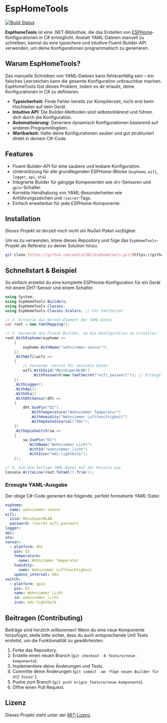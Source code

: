 # EspHomeTools

[![Build Status](https://img.shields.io/badge/build-passing-brightgreen)](https://github.com/andie2302/esphometools)

**EspHomeTools** ist eine .NET-Bibliothek, die das Erstellen von [ESPHome](https://esphome.io/)-Konfigurationen in C# ermöglicht. Anstatt YAML-Dateien manuell zu schreiben, kannst du eine typsichere und intuitive Fluent-Builder-API verwenden, um deine Konfigurationen programmatisch zu generieren.

## Warum EspHomeTools?

Das manuelle Schreiben von YAML-Dateien kann fehleranfällig sein – ein falsches Leerzeichen kann die gesamte Konfiguration unbrauchbar machen. EspHomeTools löst dieses Problem, indem es dir erlaubt, deine Konfigurationen in C# zu definieren.

- **Typsicherheit:** Finde Fehler bereits zur Kompilierzeit, nicht erst beim Hochladen auf dein Gerät.
- **Intuitive API:** Die Builder-Methoden sind selbsterklärend und führen dich durch die Konfiguration.
- **Automatisierung:** Generiere dynamisch Konfigurationen basierend auf anderen Programmlogiken.
- **Wartbarkeit:** Halte deine Konfigurationen sauber und gut strukturiert direkt in deinem C#-Code.

## Features

- Fluent-Builder-API für eine saubere und lesbare Konfiguration.
- Unterstützung für alle grundlegenden ESPHome-Blöcke (`esphome`, `wifi`, `logger`, `api`, `ota`).
- Integrierte Builder für gängige Komponenten wie `dht`-Sensoren und `gpio`-Schalter.
- Korrekte Handhabung von YAML-Besonderheiten wie Anführungszeichen und `!secret`-Tags.
- Einfach erweiterbar für jede ESPHome-Komponente.

## Installation

*Dieses Projekt ist derzeit noch nicht als NuGet-Paket verfügbar.*

Um es zu verwenden, klone dieses Repository und füge das `EspHomeTools`-Projekt als Referenz zu deiner Solution hinzu.

```bash
git clone [https://github.com/andie2302/esphometools.git](https://github.com/andie2302/esphometools.git)
```

## Schnellstart & Beispiel

So einfach erstellst du eine komplette ESPHome-Konfiguration für ein Gerät mit einem DHT-Sensor und einem Schalter.

```csharp
using System;
using EspHomeTools.Builders;
using EspHomeTools.Classes;
using EspHomeTools.Classes.Scalars; // Für YamlSecret

// 1. Erstelle das Wurzel-Element der YAML-Datei
var root = new YamlMapping();

// 2. Verwende die Fluent-Builder, um die Konfiguration zu erstellen
root.WithEsphome(esphome =>
    {
        esphome.WithName("wohnzimmer-sensor");
    })
    .WithWifi(wifi =>
    {
        // Verwende !secret für sensible Daten
        wifi.WithSsid("MeinSuperWLAN")
            .WithPassword(new YamlSecret("wifi_passwort")); // Erzeugt: !secret wifi_passwort
    })
    .WithLogger()
    .WithApi()
    .WithOta()
    .WithDhtSensor(dht =>
    {
        dht.UsePin("D2")
           .WithTemperature("Wohnzimmer Temperatur")
           .WithHumidity("Wohnzimmer Luftfeuchtigkeit")
           .WithUpdateInterval("60s");
    })
    .WithGpioSwitch(sw =>
    {
        sw.UsePin("D1")
          .WithName("Wohnzimmer Licht")
          .WithId("wohnzimmer_licht")
          .WithIcon("mdi:lightbulb");
    });

// 3. Gib die fertige YAML-Datei auf der Konsole aus
Console.WriteLine(root.ToYaml().Trim());
```

### Erzeugte YAML-Ausgabe

Der obige C#-Code generiert die folgende, perfekt formatierte YAML-Datei:

```yaml
esphome:
  name: wohnzimmer-sensor
wifi:
  ssid: MeinSuperWLAN
  password: !secret wifi_passwort
logger:
api:
ota:
sensor:
  - platform: dht
    pin: D2
    temperature:
      name: Wohnzimmer Temperatur
    humidity:
      name: Wohnzimmer Luftfeuchtigkeit
    update_interval: 60s
switch:
  - platform: gpio
    pin: D1
    name: Wohnzimmer Licht
    id: wohnzimmer_licht
    icon: mdi:lightbulb
```

## Beitragen (Contributing)

Beiträge sind herzlich willkommen! Wenn du eine neue Komponente hinzufügst, stelle bitte sicher, dass du auch entsprechende Unit Tests erstellst, um die Funktionalität zu gewährleisten.

1.  Forke das Repository.
2.  Erstelle einen neuen Branch (`git checkout -b feature/neue-komponente`).
3.  Implementiere deine Änderungen und Tests.
4.  Committe deine Änderungen (`git commit -am 'Füge neuen Builder für XYZ hinzu'`).
5.  Pushe zum Branch (`git push origin feature/neue-komponente`).
6.  Öffne einen Pull Request.

## Lizenz

Dieses Projekt steht unter der [MIT-Lizenz](LICENSE). 
